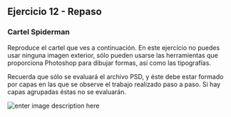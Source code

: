 ## Ejercicio 12 - Repaso

### Cartel Spiderman

Reproduce el cartel que ves a continuación. En este ejercicio no puedes usar ninguna imagen exterior, sólo pueden usarse las herramientas que proporciona Photoshop para dibujar formas, así como las tipografías.

Recuerda que sólo se evaluará el archivo PSD, y éste debe estar formado por capas en las que se observe el trabajo realizado paso a paso. Si hay capas agrupadas éstas no se evaluarán.

![enter image description here](http://designstacks.net/content_images/AdobePhotoshop/ART-D/tutorial376/spiderman-poster.jpg)
